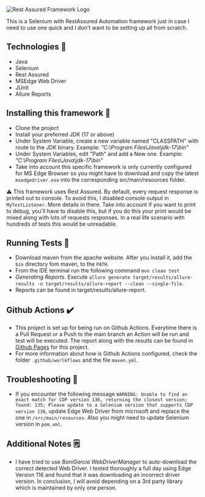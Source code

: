 ![Rest Assured Framework Logo](https://github.com/user-attachments/assets/946f5e3a-b119-49cf-ac39-73584ba92753)

This is a Selenium with RestAssured Automation framework just in case I need to use one quick and I don't want to be setting up all from scratch.

## Technologies 👾
- Java
- Selenium
- Rest Assured
- MSEdge Web Driver
- JUnit
- Allure Reports

## Installing this framework 💾
- Clone the project
- Install your preferred JDK (17 or above)
- Under System Variable, create a new variable named "CLASSPATH" with route to the JDK binary. Example: _"C:\Program Files\Java\jdk-17\bin"_
- Under System Variables, edit "Path" and add a New one. Example: _"C:\Program Files\Java\jdk-17\bin"_
- Take into account this specific framework is only currently configured for MS Edge Browser so you might have to download and copy the latest `msedgedriver.exe` into the corresponding src/main/resources folder.

⚠️ This framework uses Rest Assured. By default, every request response is printed out to console. To avoid this, I disabled console output in `MyTestListener`. More details in there. Take into account if you want to print to debug, you'll have to disable this, but if you do this your print would be mixed along with lots of requests responses. In a real life scenario with hundreds of tests this would be unreadable.

## Running Tests 🏃

- Download maven from the apache website. After you install it, add the `bin` directory fom maven, to the `PATH`. 
- From the IDE terminal run the following command `mvn clean test`
- _Generating Reports_. Execute `allure generate target/results/allure-results -o target/results/allure-report --clean --single-file`.
- Reports can be found in target/results/allure-report.

## Github Actions ✔️
- This project is set up for being run on Github Actions. Everytime there is a Pull Request or a Push to the main branch an Action will be run and test will be executed. The report along with the results can be found in [Github Pages](https://fragsman.github.io/rest-assured-framework/) for this project.
- For more information about how is Github Actions configured, check the folder `.github/worlkflows` and the file `maven.yml`.

## Troubleshooting 🔧
- If you encounter the following message `WARNING: Unable to find an exact match for CDP version 136, returning the closest version; found: 135; Please update to a Selenium version that supports CDP version 136`, update Edge Web Driver from microsoft and replace the one in `/src/main/resources`. Also you might need to update Selenium version in `pom.xml`.

## Additional Notes 🗒️
- I have tried to use _BoniGarcia WebDriverManager_ to auto-download the correct detected Web Driver. I tested thoroughly a full day using Edge Version 116 and found that it was downloading an incorrect driver version. In conclusion, I will avoid depending on a 3rd party library which is maintained by only one person.
